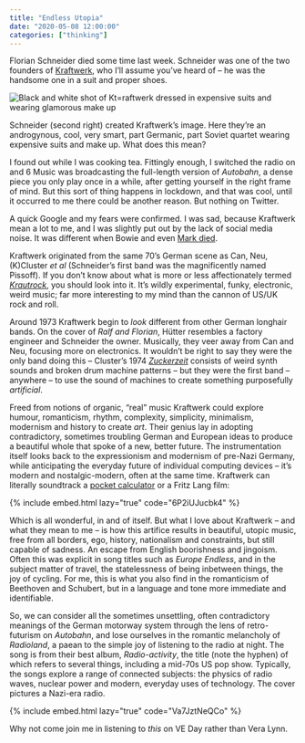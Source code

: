 ```yaml
---
title: "Endless Utopia"
date: "2020-05-08 12:00:00"
categories: ["thinking"]
---
```



Florian Schneider died some time last week. Schneider was one of the two founders of [Kraftwerk](https://en.wikipedia.org/wiki/Kraftwerk), who I’ll assume you’ve heard of – he was the handsome one in a suit and proper shoes.

![Black and white shot of Kt=raftwerk dressed in expensive suits and wearing glamorous make up](https://thisdaysportion.com/images/kraftwerk.jpg "Black and white shot of Kt=raftwerk dressed in expensive suits and wearing glamorous make up")
<figcaption>Schneider (second right) created Kraftwerk’s image. Here they’re an androgynous, cool, very smart, part Germanic, part Soviet quartet wearing expensive suits and make up. What does this mean?</figcaption>

I found out while I was cooking tea. Fittingly enough, I switched the radio on and 6 Music was broadcasting the full-length version of <cite>Autobahn</cite>, a dense piece you only play once in a while, after getting yourself in the right frame of mind. But this sort of thing happens in lockdown, and that was cool, until it occurred to me there could be another reason. But nothing on Twitter.

A quick Google and my fears were confirmed. I was sad, because Kraftwerk mean a lot to me, and I was slightly put out by the lack of social media noise. It was different when Bowie and even [Mark died](https://www.theguardian.com/music/2018/jan/24/mark-e-smith-lead-singer-with-the-fall-dies-aged-60).

Kraftwerk originated from the same 70’s German scene as Can, Neu, (K)Cluster <i>et al</i> (Schneider’s first band was the magnificently named Pissoff). If you don’t know about what is more or less affectionately termed <i>[Krautrock](https://en.wikipedia.org/wiki/Krautrock)</i>, you should look into it. It’s wildly experimental, funky, electronic, weird music; far more interesting to my mind than the cannon of US/UK rock and roll.

Around 1973 Kraftwerk begin to _look_ different from other German longhair bands. On the cover of <cite>Ralf and Florian</cite>, Hütter resembles a factory engineer and Schneider the owner. Musically, they veer away from Can and Neu, focusing more on electronics. It wouldn’t be right to say they were the only band doing this – Cluster’s 1974 [<cite>Zuckerzeit</cite>](https://en.wikipedia.org/wiki/Zuckerzeit) consists of weird synth sounds and broken drum machine patterns – but they were the first band – anywhere – to use the sound of machines to create something purposefully _artificial_.

Freed from notions of organic, “real” music Kraftwerk could explore humour, romanticism, rhythm, complexity, simplicity, minimalism, modernism and history to create _art_. Their genius lay in adopting contradictory, sometimes troubling German and European ideas to produce a beautiful whole that spoke of a new, better future. The instrumentation itself looks back to the expressionism and modernism of pre-Nazi Germany, while anticipating the everyday future of individual computing devices – it’s modern and nostalgic-modern, often at the same time. Kraftwerk can literally soundtrack a [pocket calculator](https://www.youtube.com/watch?v=eSBybJGZoCU) or a Fritz Lang film:

{% include embed.html lazy="true" code="6P2iUJucbk4" %}

Which is all wonderful, in and of itself. But what I love about Kraftwerk – and what they mean to me – is how this artifice results in beautiful, utopic music, free from all borders, ego, history, nationalism and constraints, but still capable of sadness. An escape from English boorishness and jingoism. Often this was explicit in song titles such as <cite>Europe Endless</cite>, and in the subject matter of travel, the statelessness of being inbetween things, the joy of cycling. For me, this is what you also find in the romanticism of Beethoven and Schubert, but in a language and tone more immediate and identifiable.

So, we can consider all the sometimes unsettling, often contradictory meanings of the German motorway system through the lens of retro-futurism on <cite>Autobahn</cite>, and lose ourselves in the romantic melancholy of <cite>Radioland</cite>, a paean to the simple joy of listening to the radio at night. The song is from their best album, <cite>Radio-activity</cite>, the title (note the hyphen) of which refers to several things, including a mid-70s US pop show. Typically, the songs explore a range of connected subjects: the physics of radio waves, nuclear power and modern, everyday uses of technology. The cover pictures a Nazi-era radio.

{% include embed.html lazy="true" code="Va7JztNeQCo" %}

Why not come join me in listening to _this_ on VE Day rather than Vera Lynn.
